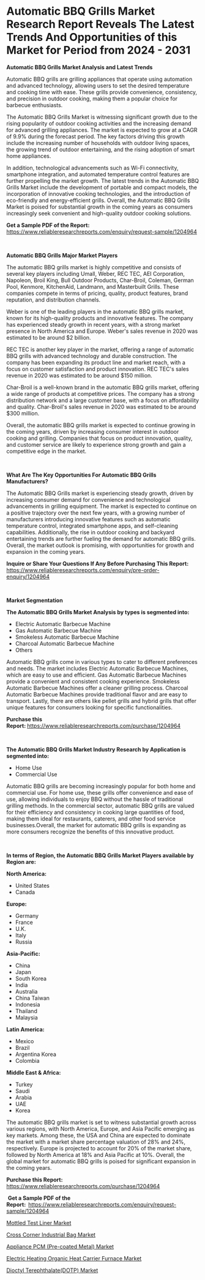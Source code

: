 <p><h1>Automatic BBQ Grills Market Research Report Reveals The Latest Trends And Opportunities of this Market for Period from 2024 - 2031</h1></p><p><strong>Automatic BBQ Grills Market Analysis and Latest Trends</strong></p>
<p><p>Automatic BBQ grills are grilling appliances that operate using automation and advanced technology, allowing users to set the desired temperature and cooking time with ease. These grills provide convenience, consistency, and precision in outdoor cooking, making them a popular choice for barbecue enthusiasts.</p><p>The Automatic BBQ Grills Market is witnessing significant growth due to the rising popularity of outdoor cooking activities and the increasing demand for advanced grilling appliances. The market is expected to grow at a CAGR of 9.9% during the forecast period. The key factors driving this growth include the increasing number of households with outdoor living spaces, the growing trend of outdoor entertaining, and the rising adoption of smart home appliances.</p><p>In addition, technological advancements such as Wi-Fi connectivity, smartphone integration, and automated temperature control features are further propelling the market growth. The latest trends in the Automatic BBQ Grills Market include the development of portable and compact models, the incorporation of innovative cooking technologies, and the introduction of eco-friendly and energy-efficient grills. Overall, the Automatic BBQ Grills Market is poised for substantial growth in the coming years as consumers increasingly seek convenient and high-quality outdoor cooking solutions.</p></p>
<p><strong>Get a Sample PDF of the Report:&nbsp;</strong> <a href="https://www.reliableresearchreports.com/enquiry/request-sample/1204964">https://www.reliableresearchreports.com/enquiry/request-sample/1204964</a></p>
<p>&nbsp;</p>
<p><strong>Automatic BBQ Grills Major Market Players</strong></p>
<p><p>The automatic BBQ grills market is highly competitive and consists of several key players including Umall, Weber, REC TEC, AEI Corporation, Napoleon, Broil King, Bull Outdoor Products, Char-Broil, Coleman, German Pool, Kenmore, KitchenAid, Landmann, and Masterbuilt Grills. These companies compete in terms of pricing, quality, product features, brand reputation, and distribution channels.</p><p>Weber is one of the leading players in the automatic BBQ grills market, known for its high-quality products and innovative features. The company has experienced steady growth in recent years, with a strong market presence in North America and Europe. Weber's sales revenue in 2020 was estimated to be around $2 billion.</p><p>REC TEC is another key player in the market, offering a range of automatic BBQ grills with advanced technology and durable construction. The company has been expanding its product line and market reach, with a focus on customer satisfaction and product innovation. REC TEC's sales revenue in 2020 was estimated to be around $150 million.</p><p>Char-Broil is a well-known brand in the automatic BBQ grills market, offering a wide range of products at competitive prices. The company has a strong distribution network and a large customer base, with a focus on affordability and quality. Char-Broil's sales revenue in 2020 was estimated to be around $300 million.</p><p>Overall, the automatic BBQ grills market is expected to continue growing in the coming years, driven by increasing consumer interest in outdoor cooking and grilling. Companies that focus on product innovation, quality, and customer service are likely to experience strong growth and gain a competitive edge in the market.</p></p>
<p>&nbsp;</p>
<p><strong>What Are The Key Opportunities For Automatic BBQ Grills Manufacturers?</strong></p>
<p><p>The Automatic BBQ Grills market is experiencing steady growth, driven by increasing consumer demand for convenience and technological advancements in grilling equipment. The market is expected to continue on a positive trajectory over the next few years, with a growing number of manufacturers introducing innovative features such as automatic temperature control, integrated smartphone apps, and self-cleaning capabilities. Additionally, the rise in outdoor cooking and backyard entertaining trends are further fueling the demand for automatic BBQ grills. Overall, the market outlook is promising, with opportunities for growth and expansion in the coming years.</p></p>
<p><strong>Inquire or Share Your Questions If Any Before Purchasing This Report:</strong> <a href="https://www.reliableresearchreports.com/enquiry/pre-order-enquiry/1204964">https://www.reliableresearchreports.com/enquiry/pre-order-enquiry/1204964</a></p>
<p>&nbsp;</p>
<p><strong>Market Segmentation</strong></p>
<p><strong>The Automatic BBQ Grills Market Analysis by types is segmented into:</strong></p>
<p><ul><li>Electric Automatic Barbecue Machine</li><li>Gas Automatic Barbecue Machine</li><li>Smokeless Automatic Barbecue Machine</li><li>Charcoal Automatic Barbecue Machine</li><li>Others</li></ul></p>
<p><p>Automatic BBQ grills come in various types to cater to different preferences and needs. The market includes Electric Automatic Barbecue Machines, which are easy to use and efficient. Gas Automatic Barbecue Machines provide a convenient and consistent cooking experience. Smokeless Automatic Barbecue Machines offer a cleaner grilling process. Charcoal Automatic Barbecue Machines provide traditional flavor and are easy to transport. Lastly, there are others like pellet grills and hybrid grills that offer unique features for consumers looking for specific functionalities.</p></p>
<p><strong>Purchase this Report:&nbsp;</strong><a href="https://www.reliableresearchreports.com/purchase/1204964">https://www.reliableresearchreports.com/purchase/1204964</a></p>
<p>&nbsp;</p>
<p><strong>The Automatic BBQ Grills Market Industry Research by Application is segmented into:</strong></p>
<p><ul><li>Home Use</li><li>Commercial Use</li></ul></p>
<p><p>Automatic BBQ grills are becoming increasingly popular for both home and commercial use. For home use, these grills offer convenience and ease of use, allowing individuals to enjoy BBQ without the hassle of traditional grilling methods. In the commercial sector, automatic BBQ grills are valued for their efficiency and consistency in cooking large quantities of food, making them ideal for restaurants, caterers, and other food service businesses.Overall, the market for automatic BBQ grills is expanding as more consumers recognize the benefits of this innovative product.</p></p>
<p>&nbsp;</p>
<p><strong>In terms of Region, the Automatic BBQ Grills Market Players available by Region are:</strong></p>
<p>
    <p> <strong> North America: </strong>
        <ul>
            <li>United States</li>
            <li>Canada</li>
        </ul>
        </p> 
    <p> <strong> Europe: </strong>
        <ul>
            <li>Germany</li>
            <li>France</li>
            <li>U.K.</li>
            <li>Italy</li>
            <li>Russia</li>
        </ul>
        </p> 
    <p> <strong> Asia-Pacific: </strong>
        <ul>
            <li>China</li>
            <li>Japan</li>
            <li>South Korea</li>
            <li>India</li>
            <li>Australia</li>
            <li>China Taiwan</li>
            <li>Indonesia</li>
            <li>Thailand</li>
            <li>Malaysia</li>
        </ul>
        </p> 
    <p> <strong> Latin America: </strong>
        <ul>
            <li>Mexico</li>
            <li>Brazil</li>
            <li>Argentina Korea</li>
            <li>Colombia</li>
        </ul>
        </p> 
    <p> <strong> Middle East & Africa: </strong>
        <ul>
            <li>Turkey</li>
            <li>Saudi</li>
            <li>Arabia</li>
            <li>UAE</li>
            <li>Korea</li>
        </ul>
    </p>
    </p>
<p><p>The automatic BBQ grills market is set to witness substantial growth across various regions, with North America, Europe, and Asia Pacific emerging as key markets. Among these, the USA and China are expected to dominate the market with a market share percentage valuation of 28% and 24%, respectively. Europe is projected to account for 20% of the market share, followed by North America at 18% and Asia Pacific at 10%. Overall, the global market for automatic BBQ grills is poised for significant expansion in the coming years.</p></p>
<p><strong>Purchase this Report: </strong><a href="https://www.reliableresearchreports.com/purchase/1204964">https://www.reliableresearchreports.com/purchase/1204964</a></p>
<p>&nbsp;<strong>Get a Sample PDF of the Report:&nbsp;&nbsp;</strong><a href="https://www.reliableresearchreports.com/enquiry/request-sample/1204964">https://www.reliableresearchreports.com/enquiry/request-sample/1204964</a></p>
<p><strong></strong></p>
<p><p><a href="https://issuu.com/reportprime-2/docs/mottled-test-liner-market-size-2030.pptx">Mottled Test Liner Market</a></p><p><a href="https://issuu.com/reportprime-2/docs/cross-corner-industrial-bag-market-size-2030.pptx">Cross Corner Industrial Bag Market</a></p><p><a href="https://github.com/Sherrillcrooksxa8i18ucf2m/Market-Research-Report-List-1/blob/main/appliance-pcm-pre-coated-metal-market.md">Appliance PCM (Pre-coated Metal) Market</a></p><p><a href="https://github.com/derrinmiltonellis35gcl/Market-Research-Report-List-1/blob/main/electric-heating-organic-heat-carrier-furnace-market.md">Electric Heating Organic Heat Carrier Furnace Market</a></p><p><a href="https://github.com/khansimonweber1lqujlwoz15d/Market-Research-Report-List-1/blob/main/dioctyl-terephthalatedotp-market.md">Dioctyl Terephthalate(DOTP) Market</a></p></p>